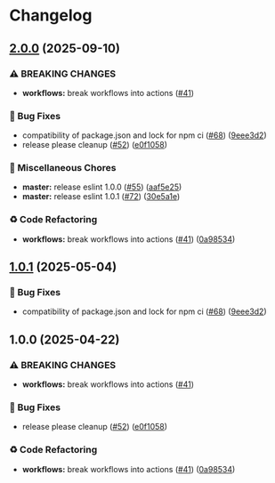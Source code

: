 # Changelog

## [2.0.0](https://github.com/shimoncohen/shared-workflows/compare/eslint-v1.0.1...eslint-v2.0.0) (2025-09-10)


### ⚠ BREAKING CHANGES

* **workflows:** break workflows into actions ([#41](https://github.com/shimoncohen/shared-workflows/issues/41))

### 🐛 Bug Fixes

* compatibility of package.json and lock for npm ci ([#68](https://github.com/shimoncohen/shared-workflows/issues/68)) ([9eee3d2](https://github.com/shimoncohen/shared-workflows/commit/9eee3d24fed67883a1b7c27cfa5c73ecdb0bb646))
* release please cleanup ([#52](https://github.com/shimoncohen/shared-workflows/issues/52)) ([e0f1058](https://github.com/shimoncohen/shared-workflows/commit/e0f1058fb4bee4f89835709972e8ad6c8a3382f6))


### 🔧 Miscellaneous Chores

* **master:** release eslint 1.0.0 ([#55](https://github.com/shimoncohen/shared-workflows/issues/55)) ([aaf5e25](https://github.com/shimoncohen/shared-workflows/commit/aaf5e25db770ac99f6cc477c442981c8d50c76d5))
* **master:** release eslint 1.0.1 ([#72](https://github.com/shimoncohen/shared-workflows/issues/72)) ([30e5a1e](https://github.com/shimoncohen/shared-workflows/commit/30e5a1ed0113ad98f69664c117d33f6c0932cdde))


### ♻️ Code Refactoring

* **workflows:** break workflows into actions ([#41](https://github.com/shimoncohen/shared-workflows/issues/41)) ([0a98534](https://github.com/shimoncohen/shared-workflows/commit/0a9853421116d3bcc4cae4681977857cbc518e51))

## [1.0.1](https://github.com/MapColonies/shared-workflows/compare/eslint-v1.0.0...eslint-v1.0.1) (2025-05-04)


### 🐛 Bug Fixes

* compatibility of package.json and lock for npm ci ([#68](https://github.com/MapColonies/shared-workflows/issues/68)) ([9eee3d2](https://github.com/MapColonies/shared-workflows/commit/9eee3d24fed67883a1b7c27cfa5c73ecdb0bb646))

## 1.0.0 (2025-04-22)


### ⚠ BREAKING CHANGES

* **workflows:** break workflows into actions ([#41](https://github.com/MapColonies/shared-workflows/issues/41))

### 🐛 Bug Fixes

* release please cleanup ([#52](https://github.com/MapColonies/shared-workflows/issues/52)) ([e0f1058](https://github.com/MapColonies/shared-workflows/commit/e0f1058fb4bee4f89835709972e8ad6c8a3382f6))


### ♻️ Code Refactoring

* **workflows:** break workflows into actions ([#41](https://github.com/MapColonies/shared-workflows/issues/41)) ([0a98534](https://github.com/MapColonies/shared-workflows/commit/0a9853421116d3bcc4cae4681977857cbc518e51))
